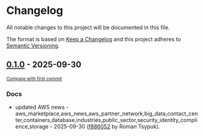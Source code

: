 # Changelog

All notable changes to this project will be documented in this file.

The format is based on [Keep a Changelog](http://keepachangelog.com/en/1.0.0/)
and this project adheres to [Semantic Versioning](http://semver.org/spec/v2.0.0.html).

<!-- insertion marker -->
## [0.1.0](https://github.com/tsypuk/aws-news/releases/tag/ver-2025-09-300.1.0) - 2025-09-30

<small>[Compare with first commit](https://github.com/tsypuk/aws-news/compare/6d3f4288f2ea6f71eb54d12eb4bd545736980165...ver-2025-09-30)</small>

### Docs

- updated AWS news - aws_marketplace,aws_news,aws_partner_network,big_data,contact_center,containers,database,industries,public_sector,security_identity_complience,storage - 2025-09-30 ([f886052](https://github.com/tsypuk/aws-news/commit/f886052b3fd68dd05eeaf1d373b86b078138606a) by Roman Tsypuk).

